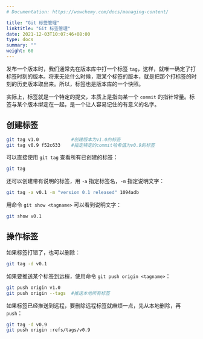 ```yaml
---
# Documentation: https://wowchemy.com/docs/managing-content/

title: "Git 标签管理"
linktitle: "Git 标签管理"
date: 2021-12-03T10:07:46+08:00
type: docs
summary: ""
weight: 60
---
```


<!--more-->

发布一个版本时，我们通常先在版本库中打一个标签 `tag`，这样，就唯一确定了打标签时刻的版本。将来无论什么时候，取某个标签的版本，就是把那个打标签的时刻的历史版本取出来。所以，标签也是版本库的一个快照。

实际上，标签就是一个特定的提交，本质上是指向某一个 `commit` 的指针常量。标签与某个版本绑定在一起，是一个让人容易记住的有意义的名字。

## 创建标签

```sh
git tag v1.0			#创建版本为v1.0的标签
git tag v0.9 f52c633	#指定特定的commit哈希值为v0.9的标签
```

可以直接使用 `git tag` 查看所有已创建的标签：

```sh
git tag
```

还可以创建带有说明的标签，用 `-a` 指定标签名，`-m` 指定说明文字：

```sh
git tag -a v0.1 -m "version 0.1 released" 1094adb
```

用命令 `git show <tagname>` 可以看到说明文字：

```sh
git show v0.1
```

## 操作标签

如果标签打错了，也可以删除：

```sh
git tag -d v0.1
```

如果要推送某个标签到远程，使用命令 `git push origin <tagname>`：

```sh
git push origin v1.0
git push origin --tags	#推送本地所有标签
```

如果标签已经推送到远程，要删除远程标签就麻烦一点，先从本地删除，再 `push`：

```sh
git tag -d v0.9
git push origin :refs/tags/v0.9
```